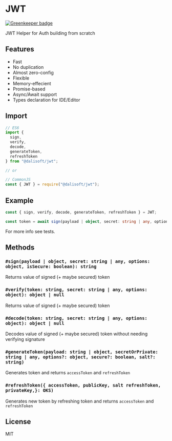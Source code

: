 # JWT

[![Greenkeeper badge](https://badges.greenkeeper.io/dalisoft/jwt.svg)](https://greenkeeper.io/)

JWT Helper for Auth building from scratch

## Features

- Fast
- No duplication
- Almost zero-config
- Flexible
- Memory-effecient
- Promise-based
- Async/Await support
- Types declaration for IDE/Editor

## Import

```js
// ES6
import {
  sign,
  verify,
  decode,
  generateToken,
  refreshToken
} from "@dalisoft/jwt";

// or

// CommonJS
const { JWT } = require("@dalisoft/jwt");
```

## Example

```ts
const { sign, verify, decode, generateToken, refreshToken } = JWT;

const token = await sign(payload | object, secret: string | any, options: object, isSecure: boolean);
```

For more info see tests.

## Methods

### `#sign(payload | object, secret: string | any, options: object, isSecure: boolean): string`

Returns value of signed (+ maybe secured) token

### `#verify(token: string, secret: string | any, options: object): object | null`

Returns value of signed (+ maybe secured) token

### `#decode(token: string, secret: string | any, options: object): object | null`

Decodes value of signed (+ maybe secured) token without needing verifying signature

### `#generateToken(payload: string | object, secretOrPrivate: string | any, options?: object, secure?: boolean, salt?: string)`

Generates token and returns `accessToken` and `refreshToken`

### `#refreshToken({ accessToken, publicKey, salt refreshToken, privateKey,}: OKS)`

Generates new token by refreshing token and returns `accessToken` and `refreshToken`

## License

MIT
